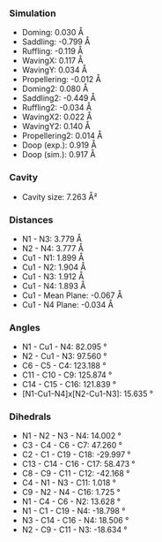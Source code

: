 ### Simulation
* Doming: 0.030 Å
* Saddling: -0.799 Å
* Ruffling: -0.119 Å
* WavingX: 0.117 Å
* WavingY: 0.034 Å
* Propellering: -0.012 Å
* Doming2: 0.080 Å
* Saddling2: -0.449 Å
* Ruffling2: -0.034 Å
* WavingX2: 0.022 Å
* WavingY2: 0.140 Å
* Propellering2: 0.014 Å
* Doop (exp.): 0.919 Å
* Doop (sim.): 0.917 Å

### Cavity
* Cavity size: 7.263 Å²

### Distances
* N1 - N3: 3.779 Å
* N2 - N4: 3.777 Å
* Cu1 - N1: 1.899 Å
* Cu1 - N2: 1.904 Å
* Cu1 - N3: 1.912 Å
* Cu1 - N4: 1.893 Å
* Cu1 - Mean Plane: -0.067 Å
* Cu1 - N4 Plane: -0.034 Å

### Angles
* N1 - Cu1 - N4: 82.095 °
* N2 - Cu1 - N3: 97.560 °
* C6 - C5 - C4: 123.188 °
* C11 - C10 - C9: 125.874 °
* C14 - C15 - C16: 121.839 °
* [N1-Cu1-N4]x[N2-Cu1-N3]: 15.635 °

### Dihedrals
* N1 - N2 - N3 - N4: 14.002 °
* C3 - C4 - C6 - C7: 47.260 °
* C2 - C1 - C19 - C18: -29.997 °
* C13 - C14 - C16 - C17: 58.473 °
* C8 - C9 - C11 - C12: -42.168 °
* C4 - N1 - N3 - C11: 1.018 °
* C9 - N2 - N4 - C16: 1.725 °
* N1 - C4 - C6 - N2: 13.628 °
* N1 - C1 - C19 - N4: -18.798 °
* N3 - C14 - C16 - N4: 18.506 °
* N2 - C9 - C11 - N3: -18.634 °

